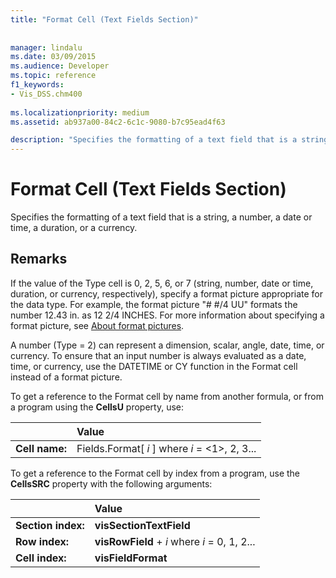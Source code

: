 ```yaml
---
title: "Format Cell (Text Fields Section)"
 
 
manager: lindalu
ms.date: 03/09/2015
ms.audience: Developer
ms.topic: reference
f1_keywords:
- Vis_DSS.chm400
 
ms.localizationpriority: medium
ms.assetid: ab937a00-84c2-6c1c-9080-b7c95ead4f63

description: "Specifies the formatting of a text field that is a string, a number, a date or time, a duration, or a currency."
---
```


# Format Cell (Text Fields Section)

Specifies the formatting of a text field that is a string, a number, a date or time, a duration, or a currency.
  
## Remarks

If the value of the Type cell is 0, 2, 5, 6, or 7 (string, number, date or time, duration, or currency, respectively), specify a format picture appropriate for the data type. For example, the format picture "# #/4 UU" formats the number 12.43 in. as 12 2/4 INCHES. For more information about specifying a format picture, see [About format pictures](about-format-pictures.md).
  
A number (Type = 2) can represent a dimension, scalar, angle, date, time, or currency. To ensure that an input number is always evaluated as a date, time, or currency, use the DATETIME or CY function in the Format cell instead of a format picture.
  
To get a reference to the Format cell by name from another formula, or from a program using the **CellsU** property, use: 
  
||Value |
|:-----|:-----|
| **Cell name:**  <br/> | Fields.Format[  *i*  ]            where  *i*  = <1>, 2, 3... |
   
To get a reference to the Format cell by index from a program, use the **CellsSRC** property with the following arguments: 
  
||Value |
|:-----|:-----|
| **Section index:**  <br/> |**visSectionTextField** <br/> |
| **Row index:**  <br/> |**visRowField** +  *i*            where  *i*  = 0, 1, 2... |
| **Cell index:**  <br/> |**visFieldFormat** <br/> |
   

